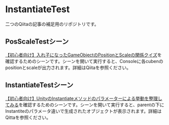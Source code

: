 # InstantiateTest
二つのQiitaの記事の補足用のリポジトリです。

## PosScaleTestシーン

[【初心者向け】入れ子になったGameObjectのPositionとScaleの関係クイズ](https://qiita.com/matchyy/items/ec6f62bd0e2ee5eabb84)を確認するためのシーンです。シーンを開いて実行すると、Consoleに各cubenのpositionとscaleが出力されます。詳細はQiitaを参照ください。

## InstantiateTestシーン

[【初心者向け】UnityのInstantiateメソッドのパラメーターによる挙動を整理してみる]()を確認するためのシーンです。シーンを開いて実行すると、parentの下にInstantiteのパラメータ違いで生成されたオブジェクトが表示されます。詳細はQittaを参照ください。
